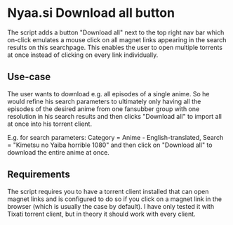 # Nyaa.si Download all button
The script adds a button "Download all" next to the top right nav bar which on-click emulates
a mouse click on all magnet links appearing in the search results on this searchpage. This
enables the user to open multiple torrents at once instead of clicking on every link individually.

## Use-case
The user wants to download e.g. all episodes of a single anime. So he would refine his search
parameters to ultimately only having all the episodes of the desired anime from one fansubber group with one resolution
in his search results and then clicks "Download all" to import all at once into his torrent client.

E.g. for search parameters: Category = Anime - English-translated, Search = "Kimetsu no Yaiba horrible 1080" and then click 
on "Download all" to download the entire anime at once.

## Requirements
The script requires you to have a torrent client installed that can open magnet links and is configured to do so if you click on 
a magnet link in the browser (which is usually the case by default). I have only tested it with Tixati torrent client, but in
theory it should work with every client.


